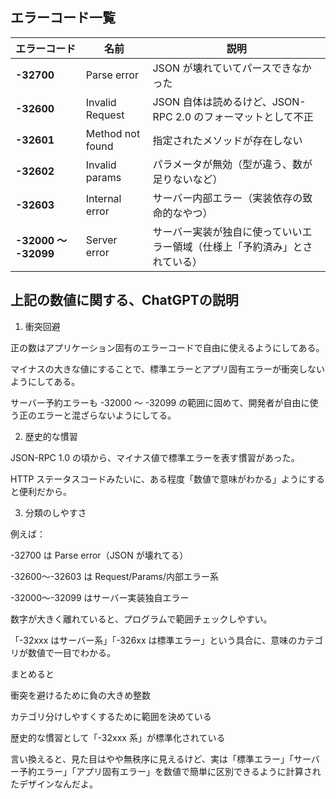 ## エラーコード一覧

| エラーコード              | 名前               | 説明                                      |
| ------------------- | ---------------- | --------------------------------------- |
| **-32700**          | Parse error      | JSON が壊れていてパースできなかった                    |
| **-32600**          | Invalid Request  | JSON 自体は読めるけど、JSON-RPC 2.0 のフォーマットとして不正 |
| **-32601**          | Method not found | 指定されたメソッドが存在しない                         |
| **-32602**          | Invalid params   | パラメータが無効（型が違う、数が足りないなど）                 |
| **-32603**          | Internal error   | サーバー内部エラー（実装依存の致命的なやつ）                  |
| **-32000 ～ -32099** | Server error     | サーバー実装が独自に使っていいエラー領域（仕様上「予約済み」とされている）   |


## 上記の数値に関する、ChatGPTの説明

1. 衝突回避

正の数はアプリケーション固有のエラーコードで自由に使えるようにしてある。

マイナスの大きな値にすることで、標準エラーとアプリ固有エラーが衝突しないようにしてある。

サーバー予約エラーも -32000 〜 -32099 の範囲に固めて、開発者が自由に使う正のエラーと混ざらないようにしてる。

2. 歴史的な慣習

JSON-RPC 1.0 の頃から、マイナス値で標準エラーを表す慣習があった。

HTTP ステータスコードみたいに、ある程度「数値で意味がわかる」ようにすると便利だから。

3. 分類のしやすさ

例えば：

-32700 は Parse error（JSON が壊れてる）

-32600～-32603 は Request/Params/内部エラー系

-32000～-32099 はサーバー実装独自エラー

数字が大きく離れていると、プログラムで範囲チェックしやすい。

「-32xxx はサーバー系」「-326xx は標準エラー」という具合に、意味のカテゴリが数値で一目でわかる。

まとめると

衝突を避けるために負の大きめ整数

カテゴリ分けしやすくするために範囲を決めている

歴史的な慣習として「-32xxx 系」が標準化されている

言い換えると、見た目はやや無秩序に見えるけど、実は「標準エラー」「サーバー予約エラー」「アプリ固有エラー」を数値で簡単に区別できるように計算されたデザインなんだよ。
